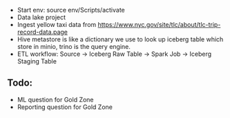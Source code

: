 - Start env: source env/Scripts/activate
- Data lake project
- Ingest yellow taxi data from https://www.nyc.gov/site/tlc/about/tlc-trip-record-data.page
- Hive metastore is like a dictionary we use to look up iceberg table which store in minio, trino is the query engine.
- ETL workflow: Source → Iceberg Raw Table → Spark Job → Iceberg Staging Table

## Todo:

- ML question for Gold Zone
- Reporting question for Gold Zone
